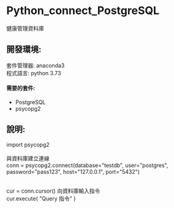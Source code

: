 # Python_connect_PostgreSQL
健康管理資料庫

<h2>開發環境:</h2>
套件管理器: anaconda3</br>
程式語言: python 3.73</br>
<h4>需要的套件: </h4>
<ul>
<li>PostgreSQL</li>
<li>psycopg2</li>
</ul>

<h2>說明:</h2>
import psycopg2</br></br>
與資料庫建立連線</br>
conn = psycopg2.connect(database="testdb", user="postgres", password="pass123", host="127.0.0.1", port="5432")</br></br>

cur = conn.cursor()
向資料庫輸入指令</br>
cur.execute( "Query 指令" )</br></br>
